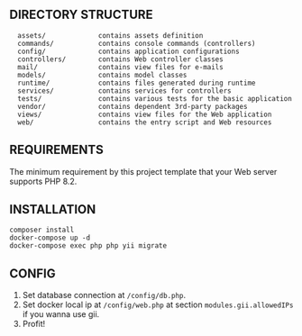 DIRECTORY STRUCTURE
-------------------

      assets/             contains assets definition
      commands/           contains console commands (controllers)
      config/             contains application configurations
      controllers/        contains Web controller classes
      mail/               contains view files for e-mails
      models/             contains model classes
      runtime/            contains files generated during runtime
      services/           contains services for controllers
      tests/              contains various tests for the basic application
      vendor/             contains dependent 3rd-party packages
      views/              contains view files for the Web application
      web/                contains the entry script and Web resources



REQUIREMENTS
------------

The minimum requirement by this project template that your Web server supports PHP 8.2.


INSTALLATION
------------

```
composer install
docker-compose up -d
docker-compose exec php php yii migrate
```

CONFIG
------
1. Set database connection at ```/config/db.php```.
2. Set docker local ip at ```/config/web.php``` at section ```modules.gii.allowedIPs``` if you wanna use gii.
3. Profit!